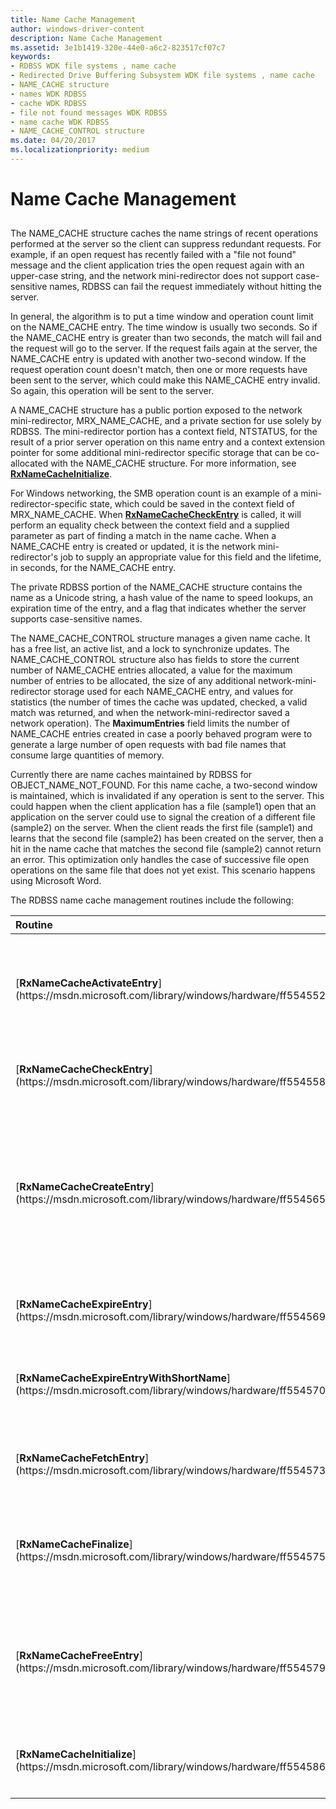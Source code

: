 ```yaml
---
title: Name Cache Management
author: windows-driver-content
description: Name Cache Management
ms.assetid: 3e1b1419-320e-44e0-a6c2-823517cf07c7
keywords:
- RDBSS WDK file systems , name cache
- Redirected Drive Buffering Subsystem WDK file systems , name cache
- NAME_CACHE structure
- names WDK RDBSS
- cache WDK RDBSS
- file not found messages WDK RDBSS
- name cache WDK RDBSS
- NAME_CACHE_CONTROL structure
ms.date: 04/20/2017
ms.localizationpriority: medium
---
```


# Name Cache Management


## <span id="ddk_name_cache_management_if"></span><span id="DDK_NAME_CACHE_MANAGEMENT_IF"></span>


The NAME\_CACHE structure caches the name strings of recent operations performed at the server so the client can suppress redundant requests. For example, if an open request has recently failed with a "file not found" message and the client application tries the open request again with an upper-case string, and the network mini-redirector does not support case-sensitive names, RDBSS can fail the request immediately without hitting the server.

In general, the algorithm is to put a time window and operation count limit on the NAME\_CACHE entry. The time window is usually two seconds. So if the NAME\_CACHE entry is greater than two seconds, the match will fail and the request will go to the server. If the request fails again at the server, the NAME\_CACHE entry is updated with another two-second window. If the request operation count doesn't match, then one or more requests have been sent to the server, which could make this NAME\_CACHE entry invalid. So again, this operation will be sent to the server.

A NAME\_CACHE structure has a public portion exposed to the network mini-redirector, MRX\_NAME\_CACHE, and a private section for use solely by RDBSS. The mini-redirector portion has a context field, NTSTATUS, for the result of a prior server operation on this name entry and a context extension pointer for some additional mini-redirector specific storage that can be co-allocated with the NAME\_CACHE structure. For more information, see [**RxNameCacheInitialize**](https://msdn.microsoft.com/library/windows/hardware/ff554586).

For Windows networking, the SMB operation count is an example of a mini-redirector-specific state, which could be saved in the context field of MRX\_NAME\_CACHE. When [**RxNameCacheCheckEntry**](https://msdn.microsoft.com/library/windows/hardware/ff554558) is called, it will perform an equality check between the context field and a supplied parameter as part of finding a match in the name cache. When a NAME\_CACHE entry is created or updated, it is the network mini-redirector's job to supply an appropriate value for this field and the lifetime, in seconds, for the NAME\_CACHE entry.

The private RDBSS portion of the NAME\_CACHE structure contains the name as a Unicode string, a hash value of the name to speed lookups, an expiration time of the entry, and a flag that indicates whether the server supports case-sensitive names.

The NAME\_CACHE\_CONTROL structure manages a given name cache. It has a free list, an active list, and a lock to synchronize updates. The NAME\_CACHE\_CONTROL structure also has fields to store the current number of NAME\_CACHE entries allocated, a value for the maximum number of entries to be allocated, the size of any additional network-mini-redirector storage used for each NAME\_CACHE entry, and values for statistics (the number of times the cache was updated, checked, a valid match was returned, and when the network-mini-redirector saved a network operation). The **MaximumEntries** field limits the number of NAME\_CACHE entries created in case a poorly behaved program were to generate a large number of open requests with bad file names that consume large quantities of memory.

Currently there are name caches maintained by RDBSS for OBJECT\_NAME\_NOT\_FOUND. For this name cache, a two-second window is maintained, which is invalidated if any operation is sent to the server. This could happen when the client application has a file (sample1) open that an application on the server could use to signal the creation of a different file (sample2) on the server. When the client reads the first file (sample1) and learns that the second file (sample2) has been created on the server, then a hit in the name cache that matches the second file (sample2) cannot return an error. This optimization only handles the case of successive file open operations on the same file that does not yet exist. This scenario happens using Microsoft Word.

The RDBSS name cache management routines include the following:

<table>
<colgroup>
<col width="50%" />
<col width="50%" />
</colgroup>
<thead>
<tr class="header">
<th align="left">Routine</th>
<th align="left">Description</th>
</tr>
</thead>
<tbody>
<tr class="odd">
<td align="left"><p>[<strong>RxNameCacheActivateEntry</strong>](https://msdn.microsoft.com/library/windows/hardware/ff554552)</p></td>
<td align="left"><p>This routine takes a name cache entry and updates the expiration time and the network mini-redirector context. It then puts the entry on the active list.</p></td>
</tr>
<tr class="even">
<td align="left"><p>[<strong>RxNameCacheCheckEntry</strong>](https://msdn.microsoft.com/library/windows/hardware/ff554558)</p></td>
<td align="left"><p>This routine checks a NAME_CACHE entry for validity.</p></td>
</tr>
<tr class="odd">
<td align="left"><p>[<strong>RxNameCacheCreateEntry</strong>](https://msdn.microsoft.com/library/windows/hardware/ff554565)</p></td>
<td align="left"><p>This routine allocates and initializes a NAME_CACHE structure with the given name string. It is expected that the caller will then initialize any additional network mini-redirector elements of the name cache context and then put the entry on the name cache active list.</p></td>
</tr>
<tr class="even">
<td align="left"><p>[<strong>RxNameCacheExpireEntry</strong>](https://msdn.microsoft.com/library/windows/hardware/ff554569)</p></td>
<td align="left"><p>This routine puts a NAME_CACHE entry on the free list.</p></td>
</tr>
<tr class="odd">
<td align="left"><p>[<strong>RxNameCacheExpireEntryWithShortName</strong>](https://msdn.microsoft.com/library/windows/hardware/ff554570)</p></td>
<td align="left"><p>This routine expires all of the NAME_CACHE entries whose name prefix matches the given short file name.</p></td>
</tr>
<tr class="even">
<td align="left"><p>[<strong>RxNameCacheFetchEntry</strong>](https://msdn.microsoft.com/library/windows/hardware/ff554573)</p></td>
<td align="left"><p>This routine looks for a match with a specified name string for a NAME_CACHE entry.</p></td>
</tr>
<tr class="odd">
<td align="left"><p>[<strong>RxNameCacheFinalize</strong>](https://msdn.microsoft.com/library/windows/hardware/ff554575)</p></td>
<td align="left"><p>This routine releases the storage for all of the NAME_CACHE entries associated with a NAME_CACHE_CONTROL structure.</p></td>
</tr>
<tr class="even">
<td align="left"><p>[<strong>RxNameCacheFreeEntry</strong>](https://msdn.microsoft.com/library/windows/hardware/ff554579)</p></td>
<td align="left"><p>This routine releases the storage for a NAME_CACHE entry and decrements the count of NAME_CACHE cache entries associated with a NAME_CACHE_CONTROL structure.</p></td>
</tr>
<tr class="odd">
<td align="left"><p>[<strong>RxNameCacheInitialize</strong>](https://msdn.microsoft.com/library/windows/hardware/ff554586)</p></td>
<td align="left"><p>This routine initializes a name cache (a NAME_CACHE_CONTROL structure).</p></td>
</tr>
</tbody>
</table>

 

 

 




